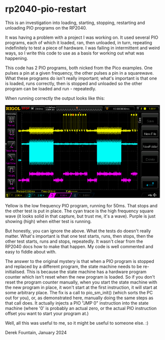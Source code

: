 # rp2040-pio-restart

This is an investigation into loading, starting, stopping, restarting
and unloading PIO programs on the RP2040.

It was having a problem with a project I was working on. It used several
PIO programs, each of which it loaded, ran, then unloaded, in turn,
repeating indefinitely to test a piece of hardware. I was failing in
intermittent and weird ways, so I write this code to use as a basis for
working out what was happening.

This code has 2 PIO programs, both nicked from the Pico examples. One
pulses a pin at a given frequency, the other pulses a pin in a squarewave.
What these programs do isn't really important; what's important is that
one is loaded, runs correctly, then is stopped and unloaded so the other
program can be loaded and run - repeatedly.

When running correctly the output looks like this:

![alt text](images/final_test_signal.png "Test signal")

Yellow is the low frequency PIO program, running for 50ms. That stops and
the other test is put in place. The cyan trace is the high frequency square
wave (it looks solid in that capture, but trust me, it's a wave). Purple is
just showing (high) when either test is running.

But honestly, you can ignore the above. What the tests do doesn't really
matter. What's important is that one test starts, runs, then stops, then
the other test starts, runs and stops, repeatedly. It wasn't clear from the
RP2040 docs how to make that happen. My code is well commented and easy to
fiddle about with.

The answer to the original mystery is that when a PIO program is stopped and
replaced by a different program, the state machine needs to be re-initialised.
This is because the state machine has a hardware program counter which isn't reset when
the new program is loaded. So if you don't reset the program counter manually,
when you start the state machine with the new program in place, it won't start
at the first instruction, it will start at some arbitrary place. The fix is a
call to pio_sm_init() (which sorts the PC out for you), or, as demonstrated
here, manually doing the same steps as that call does. It actually injects a
PIO "JMP 0" instruction into the state machine (where '0' is probably an actual
zero, or the actual PIO instruction offset you want to start your program at.)

Well, all this was useful to me, so it might be useful to someone else. :)

Derek Fountain, January 2024